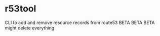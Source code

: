 # r53tool
CLI to add and remove resource records from route53  BETA BETA BETA might delete everything
